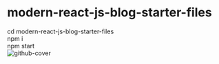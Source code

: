 # modern-react-js-blog-starter-files

cd modern-react-js-blog-starter-files<br/>
npm i<br/>
npm start<br/>
![github-cover](https://github.com/mdalmamunit427/modern-react-js-blog-starter-files/assets/96342744/99119d03-b207-4f72-a0df-7d68011f3c64)
